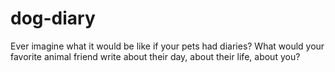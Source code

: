 # dog-diary
Ever imagine what it would be like if your pets had diaries? What would your favorite animal friend write about their day, about their life, about you?
